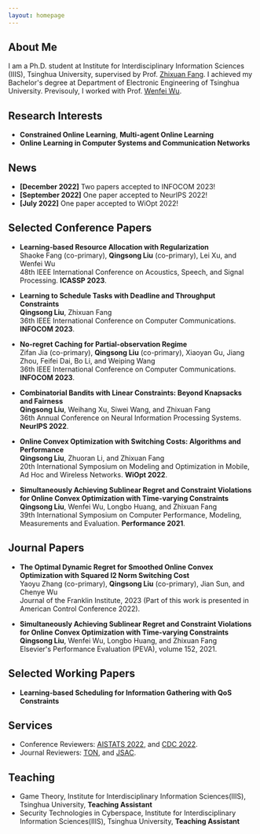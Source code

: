 ```yaml
---
layout: homepage
---
```


## About Me

I am a Ph.D. student at Institute for Interdisciplinary Information Sciences (IIIS), Tsinghua University, supervised by Prof. [Zhixuan Fang](https://people.iiis.tsinghua.edu.cn/~fang/). I achieved my Bachelor's degree at Department of Electronic Engineering of Tsinghua University. Previsouly, I worked with Prof. [Wenfei Wu](https://wenfei-wu.github.io/).

## Research Interests

- **Constrained Online Learning**, **Multi-agent Online Learning**
- **Online Learning in Computer Systems and Communication Networks**

## News

- **[December 2022]** Two papers accepted to INFOCOM 2023!
- **[September 2022]** One paper accepted to NeurIPS 2022!
- **[July 2022]** One paper accepted to WiOpt 2022!


## Selected Conference Papers

- **Learning-based Resource Allocation with Regularization**
  <br>
  Shaoke Fang (co-primary), **Qingsong Liu** (co-primary), Lei Xu, and Wenfei Wu
  <br>
  48th IEEE International Conference on Acoustics, Speech, and Signal Processing. **ICASSP 2023**. 

- **Learning to Schedule Tasks with Deadline and Throughput Constraints**
  <br>
  **Qingsong Liu**, Zhixuan Fang
  <br>
  36th IEEE International Conference on Computer Communications. **INFOCOM 2023**.
  
- **No-regret Caching for Partial-observation Regime**
  <br>
  Zifan Jia (co-primary), **Qingsong Liu** (co-primary), Xiaoyan Gu, Jiang Zhou, Feifei Dai, Bo Li, and Weiping Wang
  <br>
  36th IEEE International Conference on Computer Communications. **INFOCOM 2023**.  

- **Combinatorial Bandits with Linear Constraints: Beyond Knapsacks and Fairness**
  <br>
  **Qingsong Liu**, Weihang Xu, Siwei Wang, and Zhixuan Fang
  <br>
  36th Annual Conference on Neural Information Processing Systems. **NeurIPS 2022**.

- **Online Convex Optimization with Switching Costs: Algorithms and Performance**
  <br>
  **Qingsong Liu**, Zhuoran Li, and Zhixuan Fang
  <br>
  20th International Symposium on Modeling and Optimization in Mobile, Ad Hoc and Wireless Networks. **WiOpt 2022**.

  
- **Simultaneously Achieving Sublinear Regret and Constraint Violations for Online Convex Optimization with Time-varying Constraints**
  <br>
  **Qingsong Liu**, Wenfei Wu, Longbo Huang, and Zhixuan Fang
  <br>
  39th International Symposium on Computer Performance, Modeling, Measurements and Evaluation. **Performance 2021**.
  
 
  
## Journal Papers

- **The Optimal Dynamic Regret for Smoothed Online Convex Optimization with Squared l2 Norm Switching Cost**
  <br>
  Yaoyu Zhang (co-primary), **Qingsong Liu** (co-primary), Jian Sun, and Chenye Wu
  <br>
  Journal of the Franklin Institute, 2023 (Part of this work is presented in American Control Conference 2022).

- **Simultaneously Achieving Sublinear Regret and Constraint Violations for Online Convex Optimization with Time-varying Constraints**
  <br>
  **Qingsong Liu**, Wenfei Wu, Longbo Huang, and Zhixuan Fang
  <br>
  Elsevier's Performance Evaluation (PEVA), volume 152, 2021.

## Selected Working Papers

- **Learning-based Scheduling for Information Gathering with QoS Constraints**

  

## Services

- Conference Reviewers: [AISTATS 2022](https://virtual.aistats.org/), and [CDC 2022](https://cdc2022.ieeecss.org/).
- Journal Reviewers: [TON](https://newslab.ece.ohio-state.edu/ton/), and [JSAC](https://www.comsoc.org/publications/journals/ieee-jsac).

## Teaching

- Game Theory, Institute for Interdisciplinary Information Sciences(IIIS), Tsinghua University, **Teaching Assistant**
- Security Technologies in Cyberspace, Institute for Interdisciplinary Information Sciences(IIIS), Tsinghua University, **Teaching Assistant**
